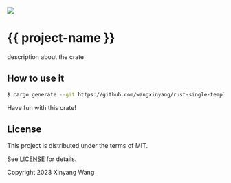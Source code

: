 ![](https://github.com/tyrchen/rust-lib-template/workflows/build/badge.svg)

# {{ project-name }}

description about the crate

## How to use it

```bash
$ cargo generate --git https://github.com/wangxinyang/rust-single-template.git
```

Have fun with this crate!

## License

This project is distributed under the terms of MIT.

See [LICENSE](LICENSE.md) for details.

Copyright 2023 Xinyang Wang
